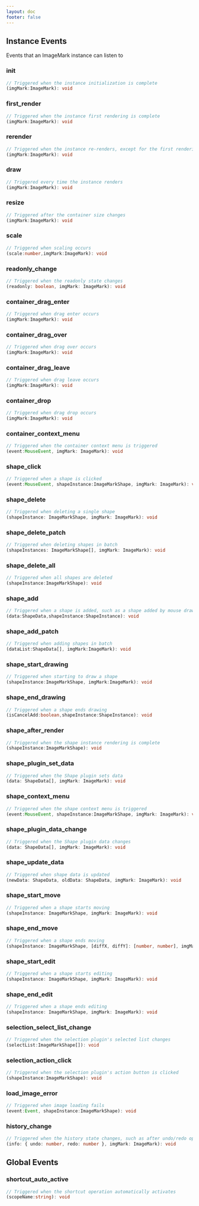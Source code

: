 ```yaml
---
layout: doc
footer: false
---
```


## Instance Events

Events that an ImageMark instance can listen to

### init

```ts
// Triggered when the instance initialization is complete
(imgMark:ImageMark): void
```

### first_render

```ts
// Triggered when the instance first rendering is complete
(imgMark:ImageMark): void
```

### rerender

```ts
// Triggered when the instance re-renders, except for the first rendering
(imgMark:ImageMark): void
```

### draw

```ts
// Triggered every time the instance renders
(imgMark:ImageMark): void
```

### resize

```ts
// Triggered after the container size changes
(imgMark:ImageMark): void
```

### scale

```ts
// Triggered when scaling occurs
(scale:number,imgMark:ImageMark): void
```

### readonly_change

```ts
// Triggered when the readonly state changes
(readonly: boolean, imgMark: ImageMark): void
```

### container_drag_enter

```ts
// Triggered when drag enter occurs
(imgMark:ImageMark): void
```

### container_drag_over

```ts
// Triggered when drag over occurs
(imgMark:ImageMark): void
```

### container_drag_leave

```ts
// Triggered when drag leave occurs
(imgMark:ImageMark): void
```

### container_drop

```ts
// Triggered when drag drop occurs
(imgMark:ImageMark): void
```

### container_context_menu

```ts
// Triggered when the container context menu is triggered
(event:MouseEvent, imgMark: ImageMark): void
```

### shape_click

```ts
// Triggered when a shape is clicked
(event:MouseEvent, shapeInstance:ImageMarkShape, imgMark: ImageMark): void
```

### shape_delete

```ts
// Triggered when deleting a single shape
(shapeInstance: ImageMarkShape, imgMark: ImageMark): void
```

### shape_delete_patch

```ts
// Triggered when deleting shapes in batch
(shapeInstances: ImageMarkShape[], imgMark: ImageMark): void
```

### shape_delete_all

```ts
// Triggered when all shapes are deleted
(shapeInstance:ImageMarkShape): void
```

### shape_add

```ts
// Triggered when a shape is added, such as a shape added by mouse drawing
(data:ShapeData,shapeInstance:ShapeInstance): void
```

### shape_add_patch

```ts
// Triggered when adding shapes in batch
(dataList:ShapeData[], imgMark:ImageMark): void
```

### shape_start_drawing

```ts
// Triggered when starting to draw a shape
(shapeInstance:ImageMarkShape, imgMark:ImageMark): void
```

### shape_end_drawing

```ts
// Triggered when a shape ends drawing
(isCancelAdd:boolean,shapeInstance:ShapeInstance): void
```

### shape_after_render

```ts
// Triggered when the shape instance rendering is complete
(shapeInstance:ImageMarkShape): void
```

### shape_plugin_set_data

```ts
// Triggered when the Shape plugin sets data
(data: ShapeData[], imgMark: ImageMark): void
```

### shape_context_menu

```ts
// Triggered when the shape context menu is triggered
(event:MouseEvent, shapeInstance:ImageMarkShape, imgMark: ImageMark): void
```

### shape_plugin_data_change

```ts
// Triggered when the Shape plugin data changes
(data: ShapeData[], imgMark: ImageMark): void
```

### shape_update_data

```ts
// Triggered when shape data is updated
(newData: ShapeData, oldData: ShapeData, imgMark: ImageMark): void
```

### shape_start_move

```ts
// Triggered when a shape starts moving
(shapeInstance: ImageMarkShape, imgMark: ImageMark): void
```

### shape_end_move

```ts
// Triggered when a shape ends moving
(shapeInstance: ImageMarkShape, [diffX, diffY]: [number, number], imgMark: ImageMark): void
```

### shape_start_edit

```ts
// Triggered when a shape starts editing
(shapeInstance: ImageMarkShape, imgMark: ImageMark): void
```

### shape_end_edit

```ts
// Triggered when a shape ends editing
(shapeInstance: ImageMarkShape, imgMark: ImageMark): void
```

### selection_select_list_change

```ts
// Triggered when the selection plugin's selected list changes
(selectList:ImageMarkShape[]): void
```

### selection_action_click

```ts
// Triggered when the selection plugin's action button is clicked
(shapeInstance:ImageMarkShape): void
```

### load_image_error

```ts
// Triggered when image loading fails
(event:Event, shapeInstance:ImageMarkShape): void
```

### history_change

```ts
// Triggered when the history state changes, such as after undo/redo operations
(info: { undo: number, redo: number }, imgMark: ImageMark): void
```

## Global Events

### shortcut_auto_active

```ts
// Triggered when the shortcut operation automatically activates
(scopeName:string): void
```
